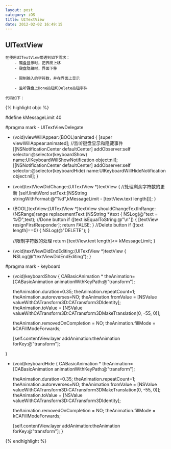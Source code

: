 ```yaml
---
layout: post
category: iOS
title: UITextView
date: 2012-02-02 16:49:15
---
```


## UITextView
	在使用UITextView常遇到如下需求：
		- 键盘显示时，把界面上移				
		- 键盘隐藏时，界面下移
		
		- 限制输入的字符数，并在界面上显示
		
		- 监听键盘上Done按钮和Delete按钮事件
		
	代码如下：	

{% highlight objc %}

#define kMessageLimit 40

#pragma mark - UITextViewDelegate

- (void)viewWillAppear:(BOOL)animated
{
    [super viewWillAppear:animated];
    //监听键盘显示和隐藏事件
	[[NSNotificationCenter defaultCenter] addObserver:self selector:@selector(keyboardShow) name:UIKeyboardWillShowNotification object:nil];
    [[NSNotificationCenter defaultCenter] addObserver:self selector:@selector(keyboardHide) name:UIKeyboardWillHideNotification object:nil];
}

- (void)textViewDidChange:(UITextView *)textView
{
	//处理剩余字符数的更新
    [self.limitWord setText:[NSString stringWithFormat:@"%d",kMessageLimit - [textView.text length]]];
}

- (BOOL)textView:(UITextView *)textView shouldChangeTextInRange:(NSRange)range replacementText:(NSString *)text
{
    NSLog(@"text = %@",text);
    //Done button 
    if ([text isEqualToString:@"\n"]) {
        [textView resignFirstResponder];
        return FALSE;
    }
    //Delete button
    if ([text length]==0) {
        NSLog(@"DELETE");
    }
    
    //限制字符数的处理
    return [textView.text length]<= kMessageLimit;
}

- (void)textViewDidEndEditing:(UITextView *)textView
{
    NSLog(@"textViewDidEndEditing");
}

#pragma mark - keyboard
- (void)keyboardShow
{
    CABasicAnimation * theAnimation=[CABasicAnimation animationWithKeyPath:@"transform"];
    
    theAnimation.duration=0.35;
    theAnimation.repeatCount=1;
    theAnimation.autoreverses=NO;
    theAnimation.fromValue = [NSValue valueWithCATransform3D:CATransform3DIdentity];
    theAnimation.toValue = [NSValue valueWithCATransform3D:CATransform3DMakeTranslation(0, -55, 0)];

    theAnimation.removedOnCompletion = NO;
	theAnimation.fillMode = kCAFillModeForwards;

    [self.contentView.layer addAnimation:theAnimation forKey:@"transform"];
    
}

- (void)keyboardHide
{
    CABasicAnimation * theAnimation=[CABasicAnimation animationWithKeyPath:@"transform"];
    
    theAnimation.duration=0.35;
    theAnimation.repeatCount=1;
    theAnimation.autoreverses=NO;
    theAnimation.fromValue = [NSValue valueWithCATransform3D:CATransform3DMakeTranslation(0, -55, 0)];
    theAnimation.toValue = [NSValue valueWithCATransform3D:CATransform3DIdentity];
    
    theAnimation.removedOnCompletion = NO;
	theAnimation.fillMode = kCAFillModeForwards;
    
    [self.contentView.layer addAnimation:theAnimation forKey:@"transform"];
}

{% endhighlight %}